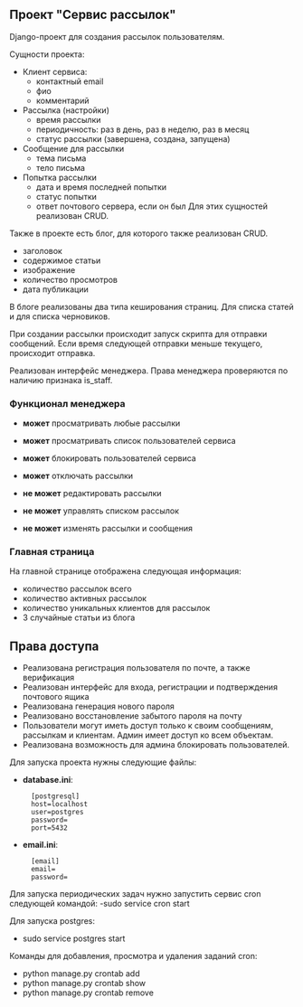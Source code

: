 ## Проект "Сервис рассылок"

Django-проект для создания рассылок пользователям.

Сущности проекта:
- Клиент сервиса:
    - контактный email
    - фио
    - комментарий
- Рассылка (настройки)
    - время рассылки
    - периодичность: раз в день, раз в неделю, раз в месяц
    - статус рассылки (завершена, создана, запущена)
- Сообщение для рассылки
    - тема письма
    - тело письма
- Попытка рассылки
    - дата и время последней попытки
    - статус попытки
    - ответ почтового сервера, если он был
Для этих сущностей реализован CRUD.

Также в проекте есть блог, для которого также реализован CRUD.

- заголовок
- содержимое статьи
- изображение
- количество просмотров
- дата публикации

В блоге реализованы два типа кеширования страниц. Для списка статей и для списка черновиков.

При создании рассылки происходит запуск скрипта для отправки сообщений. Если время следующей отправки меньше текущего, происходит отправка.

Реализован интерфейс менеджера. Права менеджера проверяются по наличию признака is_staff.
### Функционал менеджера

- **может** просматривать любые рассылки
- **может** просматривать список пользователей сервиса
- **может** блокировать пользователей сервиса
- **может** отключать рассылки

- **не может** редактировать рассылки
- **не может** управлять списком рассылок
- **не может** изменять рассылки и сообщения

### Главная страница

На главной странице отображена следующая информация:

- количество рассылок всего
- количество активных рассылок
- количество уникальных клиентов для рассылок
- 3 случайные статьи из блога

## Права доступа
- Реализована регистрация пользователя по почте, а также верификация
- Реализован интерфейс для входа, регистрации и подтверждения почтового ящика
- Реализована генерация нового пароля
- Реализовано восстановление забытого пароля на почту
- Пользователи могут иметь доступ только к своим сообщениям, рассылкам и клиентам. Админ имеет доступ ко всем объектам.
- Реализована возможность для админа блокировать пользователей.

Для запуска проекта нужны следующие файлы:
- **database.ini**:

        [postgresql]
        host=localhost
        user=postgres
        password=
        port=5432

- **email.ini**:

        [email]
        email=
        password=

Для запуска периодических задач нужно запустить сервис cron следующей командой:
-sudo service cron start

Для запуска postgres:
- sudo service postgres start

Команды для добавления, просмотра и удаления заданий cron:
  * python manage.py crontab add
  * python manage.py crontab show
  * python manage.py crontab remove
